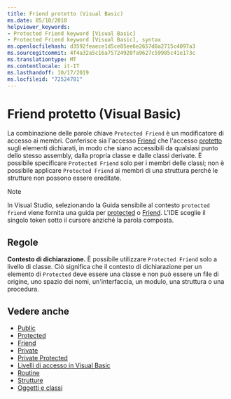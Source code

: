 ```yaml
---
title: Friend protetto (Visual Basic)
ms.date: 05/10/2018
helpviewer_keywords:
- Protected Friend keyword [Visual Basic]
- Protected Friend keyword [Visual Basic], syntax
ms.openlocfilehash: d3592feaece1d5ce85ee6e2657d8a2715c4097a3
ms.sourcegitcommit: 4f4a32a5c16a75724920fa9627c59985c41e173c
ms.translationtype: MT
ms.contentlocale: it-IT
ms.lasthandoff: 10/17/2019
ms.locfileid: "72524781"
---
```

# <a name="protected-friend-visual-basic"></a>Friend protetto (Visual Basic)

La combinazione delle parole chiave `Protected Friend` è un modificatore di accesso ai membri. Conferisce sia l'accesso [Friend](friend.md) che l'accesso [protetto](protected.md) sugli elementi dichiarati, in modo che siano accessibili da qualsiasi punto dello stesso assembly, dalla propria classe e dalle classi derivate. È possibile specificare `Protected Friend` solo per i membri delle classi; non è possibile applicare `Protected Friend` ai membri di una struttura perché le strutture non possono essere ereditate.

> [!NOTE]
> In Visual Studio, selezionando la Guida sensibile al contesto `protected friend` viene fornita una guida per [protected](protected.md) o [Friend](friend.md). L'IDE sceglie il singolo token sotto il cursore anziché la parola composta.

## <a name="rules"></a>Regole

**Contesto di dichiarazione.** È possibile utilizzare `Protected Friend` solo a livello di classe. Ciò significa che il contesto di dichiarazione per un elemento di `Protected` deve essere una classe e non può essere un file di origine, uno spazio dei nomi, un'interfaccia, un modulo, una struttura o una procedura.

## <a name="see-also"></a>Vedere anche

- [Public](../../../visual-basic/language-reference/modifiers/public.md)
- [Protected](../../../visual-basic/language-reference/modifiers/protected.md)
- [Friend](friend.md)
- [Private](../../../visual-basic/language-reference/modifiers/private.md)
- [Private Protected](./private-protected.md)
- [Livelli di accesso in Visual Basic](../../../visual-basic/programming-guide/language-features/declared-elements/access-levels.md)
- [Routine](../../../visual-basic/programming-guide/language-features/procedures/index.md)
- [Strutture](../../../visual-basic/programming-guide/language-features/data-types/structures.md)
- [Oggetti e classi](../../../visual-basic/programming-guide/language-features/objects-and-classes/index.md)
